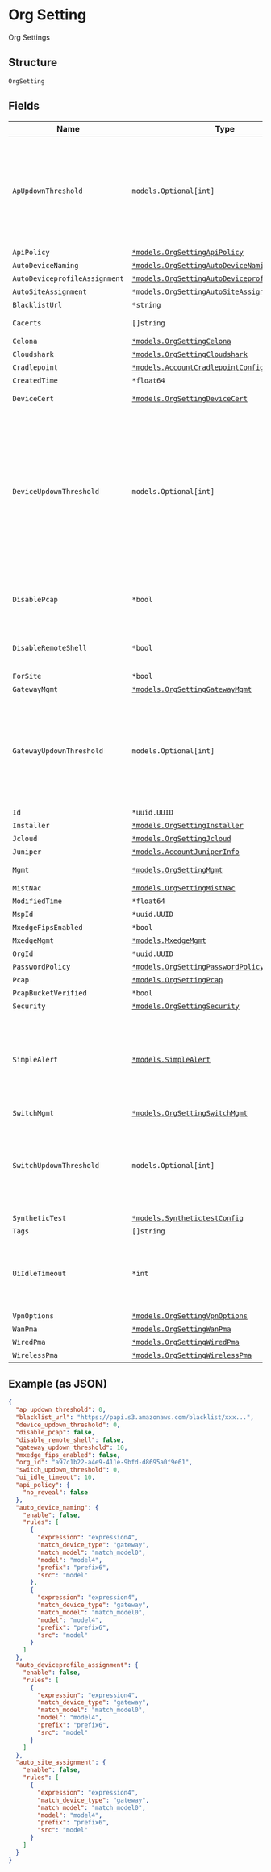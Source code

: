 
# Org Setting

Org Settings

## Structure

`OrgSetting`

## Fields

| Name | Type | Tags | Description |
|  --- | --- | --- | --- |
| `ApUpdownThreshold` | `models.Optional[int]` | Optional | enable threshold-based device down delivery for AP devices only. When configured it takes effect for AP devices and `device_updown_threshold` is ignored.<br>**Default**: `0`<br>**Constraints**: `>= 0`, `<= 240` |
| `ApiPolicy` | [`*models.OrgSettingApiPolicy`](../../doc/models/org-setting-api-policy.md) | Optional | - |
| `AutoDeviceNaming` | [`*models.OrgSettingAutoDeviceNaming`](../../doc/models/org-setting-auto-device-naming.md) | Optional | - |
| `AutoDeviceprofileAssignment` | [`*models.OrgSettingAutoDeviceprofileAssignment`](../../doc/models/org-setting-auto-deviceprofile-assignment.md) | Optional | - |
| `AutoSiteAssignment` | [`*models.OrgSettingAutoSiteAssignment`](../../doc/models/org-setting-auto-site-assignment.md) | Optional | - |
| `BlacklistUrl` | `*string` | Optional | - |
| `Cacerts` | `[]string` | Optional | list of PEM-encoded ca certs |
| `Celona` | [`*models.OrgSettingCelona`](../../doc/models/org-setting-celona.md) | Optional | - |
| `Cloudshark` | [`*models.OrgSettingCloudshark`](../../doc/models/org-setting-cloudshark.md) | Optional | - |
| `Cradlepoint` | [`*models.AccountCradlepointConfig`](../../doc/models/account-cradlepoint-config.md) | Optional | - |
| `CreatedTime` | `*float64` | Optional | - |
| `DeviceCert` | [`*models.OrgSettingDeviceCert`](../../doc/models/org-setting-device-cert.md) | Optional | common device cert, optional |
| `DeviceUpdownThreshold` | `models.Optional[int]` | Optional | enable threshold-based device down delivery via<br><br>* device-updowns webhooks topic,<br>* Mist Alert Framework; e.g. send AP/SW/GW down event only if AP/SW/GW Up is not seen within the threshold in minutes; 0 - 240, default is 0 (trigger immediate)<br>**Default**: `0`<br>**Constraints**: `>= 0`, `<= 240` |
| `DisablePcap` | `*bool` | Optional | whether to disallow Mist to analyze pcap files (this is required for marvis pcap)<br>**Default**: `false` |
| `DisableRemoteShell` | `*bool` | Optional | whether to disable remote shell access for an entire org<br>**Default**: `false` |
| `ForSite` | `*bool` | Optional | - |
| `GatewayMgmt` | [`*models.OrgSettingGatewayMgmt`](../../doc/models/org-setting-gateway-mgmt.md) | Optional | - |
| `GatewayUpdownThreshold` | `models.Optional[int]` | Optional | enable threshold-based device down delivery for Gateway devices only. When configured it takes effect for GW devices and `device_updown_threshold` is ignored.<br>**Default**: `0`<br>**Constraints**: `>= 0`, `<= 240` |
| `Id` | `*uuid.UUID` | Optional | - |
| `Installer` | [`*models.OrgSettingInstaller`](../../doc/models/org-setting-installer.md) | Optional | - |
| `Jcloud` | [`*models.OrgSettingJcloud`](../../doc/models/org-setting-jcloud.md) | Optional | - |
| `Juniper` | [`*models.AccountJuniperInfo`](../../doc/models/account-juniper-info.md) | Optional | - |
| `Mgmt` | [`*models.OrgSettingMgmt`](../../doc/models/org-setting-mgmt.md) | Optional | management-related properties |
| `MistNac` | [`*models.OrgSettingMistNac`](../../doc/models/org-setting-mist-nac.md) | Optional | - |
| `ModifiedTime` | `*float64` | Optional | - |
| `MspId` | `*uuid.UUID` | Optional | - |
| `MxedgeFipsEnabled` | `*bool` | Optional | **Default**: `false` |
| `MxedgeMgmt` | [`*models.MxedgeMgmt`](../../doc/models/mxedge-mgmt.md) | Optional | - |
| `OrgId` | `*uuid.UUID` | Optional | - |
| `PasswordPolicy` | [`*models.OrgSettingPasswordPolicy`](../../doc/models/org-setting-password-policy.md) | Optional | password policy |
| `Pcap` | [`*models.OrgSettingPcap`](../../doc/models/org-setting-pcap.md) | Optional | - |
| `PcapBucketVerified` | `*bool` | Optional | - |
| `Security` | [`*models.OrgSettingSecurity`](../../doc/models/org-setting-security.md) | Optional | - |
| `SimpleAlert` | [`*models.SimpleAlert`](../../doc/models/simple-alert.md) | Optional | Set of heuristic rules will be enabled when marvis subscription is not available.<br>It triggers when, in a Z minute window, there are more than Y distinct client encountring over X failures |
| `SwitchMgmt` | [`*models.OrgSettingSwitchMgmt`](../../doc/models/org-setting-switch-mgmt.md) | Optional | - |
| `SwitchUpdownThreshold` | `models.Optional[int]` | Optional | enable threshold-based device down delivery for Switch devices only. When configured it takes effect for SW devices and `device_updown_threshold` is ignored.<br>**Default**: `0` |
| `SyntheticTest` | [`*models.SynthetictestConfig`](../../doc/models/synthetictest-config.md) | Optional | - |
| `Tags` | `[]string` | Optional | list of tags |
| `UiIdleTimeout` | `*int` | Optional | automatically logout the user when UI session is inactive. `0` means disabled<br>**Default**: `0`<br>**Constraints**: `>= 0`, `<= 480` |
| `VpnOptions` | [`*models.OrgSettingVpnOptions`](../../doc/models/org-setting-vpn-options.md) | Optional | - |
| `WanPma` | [`*models.OrgSettingWanPma`](../../doc/models/org-setting-wan-pma.md) | Optional | - |
| `WiredPma` | [`*models.OrgSettingWiredPma`](../../doc/models/org-setting-wired-pma.md) | Optional | - |
| `WirelessPma` | [`*models.OrgSettingWirelessPma`](../../doc/models/org-setting-wireless-pma.md) | Optional | - |

## Example (as JSON)

```json
{
  "ap_updown_threshold": 0,
  "blacklist_url": "https://papi.s3.amazonaws.com/blacklist/xxx...",
  "device_updown_threshold": 0,
  "disable_pcap": false,
  "disable_remote_shell": false,
  "gateway_updown_threshold": 10,
  "mxedge_fips_enabled": false,
  "org_id": "a97c1b22-a4e9-411e-9bfd-d8695a0f9e61",
  "switch_updown_threshold": 0,
  "ui_idle_timeout": 10,
  "api_policy": {
    "no_reveal": false
  },
  "auto_device_naming": {
    "enable": false,
    "rules": [
      {
        "expression": "expression4",
        "match_device_type": "gateway",
        "match_model": "match_model0",
        "model": "model4",
        "prefix": "prefix6",
        "src": "model"
      },
      {
        "expression": "expression4",
        "match_device_type": "gateway",
        "match_model": "match_model0",
        "model": "model4",
        "prefix": "prefix6",
        "src": "model"
      }
    ]
  },
  "auto_deviceprofile_assignment": {
    "enable": false,
    "rules": [
      {
        "expression": "expression4",
        "match_device_type": "gateway",
        "match_model": "match_model0",
        "model": "model4",
        "prefix": "prefix6",
        "src": "model"
      }
    ]
  },
  "auto_site_assignment": {
    "enable": false,
    "rules": [
      {
        "expression": "expression4",
        "match_device_type": "gateway",
        "match_model": "match_model0",
        "model": "model4",
        "prefix": "prefix6",
        "src": "model"
      }
    ]
  }
}
```


